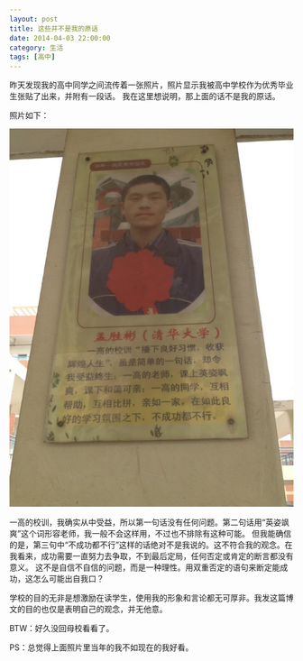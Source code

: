 ```yaml
---
layout: post
title: 这些并不是我的原话
date: 2014-04-03 22:00:00
category: 生活
tags: [高中]
---
```


昨天发现我的高中同学之间流传着一张照片，照片显示我被高中学校作为优秀毕业生张贴了出来，并附有一段话。
我在这里想说明，那上面的话不是我的原话。

<!--more-->

照片如下：

![](/images/2014-04-03-high-school-poster.png)


一高的校训，我确实从中受益，所以第一句话没有任何问题。第二句话用“英姿飒爽”这个词形容老师，我一般不会这样用，不过也不排除有这种可能。
但我能确信的是，第三句中“不成功都不行”这样的话绝对不是我说的。这不符合我的观念。在我看来，成功需要一直努力去争取，不到最后定局，任何否定或肯定的断言都没有意义。
这不是自信不自信的问题，而是一种理性。用双重否定的语句来断定能成功，这怎么可能出自我口？

学校的目的无非是想激励在读学生，使用我的形象和言论都无可厚非。我发这篇博文的目的也仅是表明自己的观念，并无他意。

BTW：好久没回母校看看了。

PS：总觉得上面照片里当年的我不如现在的我好看。
